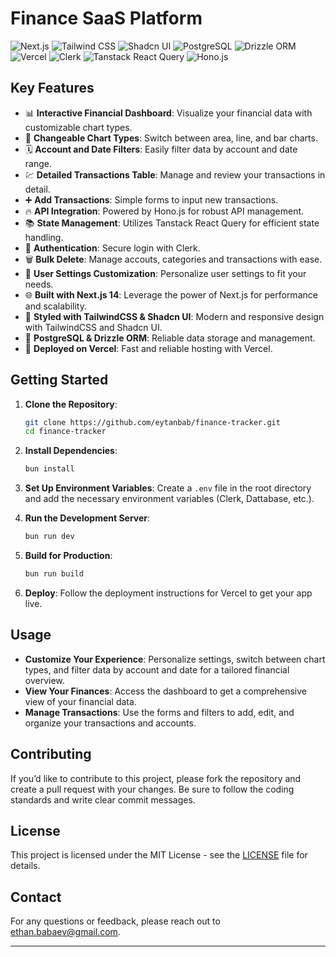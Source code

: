 # Finance SaaS Platform

![Next.js](https://img.shields.io/badge/next%20js-000000?style=for-the-badge&logo=nextdotjs&logoColor=white)
![Tailwind CSS](https://img.shields.io/badge/Tailwind_CSS-38B2AC?style=for-the-badge&logo=tailwind-css&logoColor=white)
![Shadcn UI](https://img.shields.io/badge/shadcn%2Fui-000000?style=for-the-badge&logo=shadcnui&logoColor=white)
![PostgreSQL](https://img.shields.io/badge/PostgreSQL-316192?style=for-the-badge&logo=postgresql&logoColor=white)
![Drizzle ORM](https://img.shields.io/badge/drizzle-C5F74F?style=for-the-badge&logo=drizzle&logoColor=black)
![Vercel](https://img.shields.io/badge/Vercel-000000?style=for-the-badge&logo=vercel&logoColor=white)
![Clerk](https://img.shields.io/badge/Clerk-purple?style=for-the-badge&logo=clerk&logoColor=white)
![Tanstack React Query](https://img.shields.io/badge/React_Query-FF4154?style=for-the-badge&logo=ReactQuery&logoColor=white)
![Hono.js](https://img.shields.io/badge/hono-E36002?style=for-the-badge&logo=hono&logoColor=white)

## Key Features

- 📊 **Interactive Financial Dashboard**: Visualize your financial data with customizable chart types.
- 🔁 **Changeable Chart Types**: Switch between area, line, and bar charts.
- 🗓 **Account and Date Filters**: Easily filter data by account and date range.
- 💹 **Detailed Transactions Table**: Manage and review your transactions in detail.
- ➕ **Add Transactions**: Simple forms to input new transactions.
- 🔥 **API Integration**: Powered by Hono.js for robust API management.
- 📚 **State Management**: Utilizes Tanstack React Query for efficient state handling.
- 🔐 **Authentication**: Secure login with Clerk.
- 🗑 **Bulk Delete**: Manage accouts, categories and transactions with ease.
- 👤 **User Settings Customization**: Personalize user settings to fit your needs.
- 🌐 **Built with Next.js 14**: Leverage the power of Next.js for performance and scalability.
- 🎨 **Styled with TailwindCSS & Shadcn UI**: Modern and responsive design with TailwindCSS and Shadcn UI.
- 💾 **PostgreSQL & Drizzle ORM**: Reliable data storage and management.
- 🚀 **Deployed on Vercel**: Fast and reliable hosting with Vercel.

## Getting Started

1. **Clone the Repository**:

   ```bash
   git clone https://github.com/eytanbab/finance-tracker.git
   cd finance-tracker
   ```

2. **Install Dependencies**:

   ```bash
   bun install
   ```

3. **Set Up Environment Variables**:
   Create a `.env` file in the root directory and add the necessary environment variables (Clerk, Dattabase, etc.).

4. **Run the Development Server**:

   ```bash
   bun run dev
   ```

5. **Build for Production**:

   ```bash
   bun run build
   ```

6. **Deploy**:
   Follow the deployment instructions for Vercel to get your app live.

## Usage

- **Customize Your Experience**: Personalize settings, switch between chart types, and filter data by account and date for a tailored financial overview.
- **View Your Finances**: Access the dashboard to get a comprehensive view of your financial data.
- **Manage Transactions**: Use the forms and filters to add, edit, and organize your transactions and accounts.

## Contributing

If you’d like to contribute to this project, please fork the repository and create a pull request with your changes. Be sure to follow the coding standards and write clear commit messages.

## License

This project is licensed under the MIT License - see the [LICENSE](LICENSE) file for details.

## Contact

For any questions or feedback, please reach out to [ethan.babaev@gmail.com](mailto:ethan.babaev@gmail.com).

---
